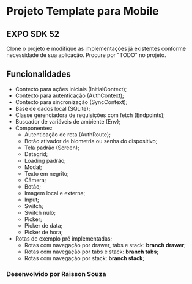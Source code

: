 # Projeto Template para Mobile
## EXPO SDK 52

Clone o projeto e modifique as implementações já existentes conforme necessidade de sua aplicação.
Procure por "TODO" no projeto.

## Funcionalidades

- Contexto para ações iniciais (InitialContext);
- Contexto para autenticação (AuthContext);
- Contexto para sincronização (SyncContext);
- Base de dados local (SQLite);
- Classe gerenciadora de requisições com fetch (Endpoints);
- Buscador de variáveis de ambiente (Env);
- Componentes:
  - Autenticação de rota (AuthRoute);
  - Botão ativador de biometria ou senha do dispositivo;
  - Tela padrão (Screen);
  - Datagrid;
  - Loading padrão;
  - Modal;
  - Texto em negrito;
  - Câmera;
  - Botão;
  - Imagem local e externa;
  - Input;
  - Switch;
  - Switch nulo;
  - Picker;
  - Picker de data;
  - Picker de hora;
- Rotas de exemplo pré implementadas;
  - Rotas com navegação por drawer, tabs e stack: **branch drawer**;
  - Rotas com navegação por tabs e stack: **branch tabs**;
  - Rotas com navegação por stack: **branch stack**;

### Desenvolvido por Raisson Souza